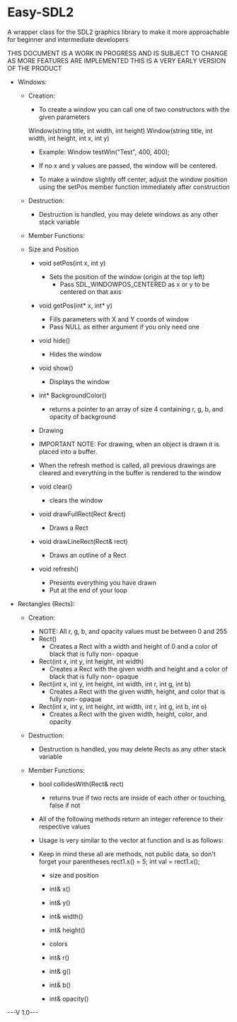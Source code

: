 # Easy-SDL2
A wrapper class for the SDL2 graphics library to make it more approachable for beginner and intermediate developers

THIS DOCUMENT IS A WORK IN PROGRESS AND IS SUBJECT TO CHANGE AS MORE FEATURES ARE IMPLEMENTED
THIS IS A VERY EARLY VERSION OF THE PRODUCT

- Windows:
  - Creation:
    - To create a window you can call one of two constructors with the given parameters

    Window(string title, int width, int height)
    Window(string title, int width, int height, int x, int y)

    - Example:
    Window testWin("Test", 400, 400);

    - If no x and y values are passed, the window will be centered.
    - To make a window slightly off center, adjust the window position using the setPos member function immediately after construction

  - Destruction:
    - Destruction is handled, you may delete windows as any other stack variable

  - Member Functions:
  - Size and Position
    - void setPos(int x, int y)  
      - Sets the position of the window (origin at the top left)
  		- Pass SDL_WINDOWPOS_CENTERED as x or y to be centered on that axis
  	- void getPos(int* x, int* y)
      - Fills parameters with X and Y coords of window
      - Pass NULL as either argument if you only need one
  	- void hide()
      - Hides the window
  	- void show()
      - Displays the window
  	- int* BackgroundColor()
      - returns a pointer to an array of size 4 containing r, g, b, and opacity of background

  	- Drawing
    - IMPORTANT NOTE: For drawing, when an object is drawn it is placed into a buffer.
    - When the refresh method is called, all previous drawings are cleared and everything in the buffer is rendered to the window
  	- void clear()
      - clears the window
  	- void drawFullRect(Rect &rect)
      - Draws a Rect
  	- void drawLineRect(Rect& rect)
      - Draws an outline of a Rect
  	- void refresh()
      - Presents everything you have drawn
      - Put at the end of your loop


- Rectangles (Rects):
  - Creation:
    - NOTE: All r, g, b, and opacity values must be between 0 and 255
    - Rect()
      - Creates a Rect with a width and height of 0 and a color of black that is fully non- opaque
  	- Rect(int x, int y, int height, int width)
      - Creates a Rect with the given width and height and a color of black that is fully non- opaque
  	- Rect(int x, int y, int height, int width, int r, int g, int b)
      - Creates a Rect with the given width, height, and color that is fully non- opaque
  	- Rect(int x, int y, int height, int width, int r, int g, int b, int o)
      - Creates a Rect with the given width, height, color, and opacity

  - Destruction:
    - Destruction is handled, you may delete Rects as any other stack variable

  - Member Functions:
    - bool collidesWith(Rect& rect)
      - returns true if two rects are inside of each other or touching, false if not

    - All of the following methods return an integer reference to their respective values
    - Usage is very similar to the vector at function and is as follows:
    - Keep in mind these all are methods, not public data, so don't forget your parentheses
      rect1.x() = 5;
      int val = rect1.x();

    	- size and position
    	- int& x()
    	- int& y()
    	- int& width()
    	- int& height()

    	- colors
    	- int& r()
    	- int& g()
    	- int& b()
    	- int& opacity()



---V 1.0---
